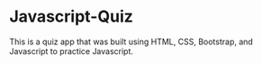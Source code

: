 # Javascript-Quiz
This is a quiz app that was built using HTML, CSS, Bootstrap, and Javascript to practice Javascript.
